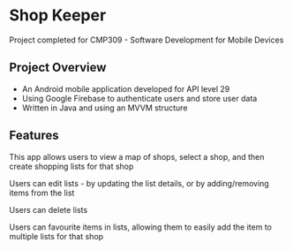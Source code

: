 # Shop Keeper

Project completed for CMP309 - Software Development for Mobile Devices

## Project Overview
- An Android mobile application developed for API level 29
- Using Google Firebase to authenticate users and store user data
- Written in Java and using an MVVM structure

## Features
This app allows users to view a map of shops, select a shop, and then create shopping lists for that shop

Users can edit lists - by updating the list details, or by adding/removing items from the list

Users can delete lists

Users can favourite items in lists, allowing them to easily add the item to multiple lists for that shop
